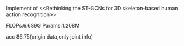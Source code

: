 Implement of <<Rethinking the ST-GCNs for 3D skeleton-based human action recognition>>


FLOPs:6.689G Params:1.208M 

acc 86.75(origin data,only joint info) 
    
